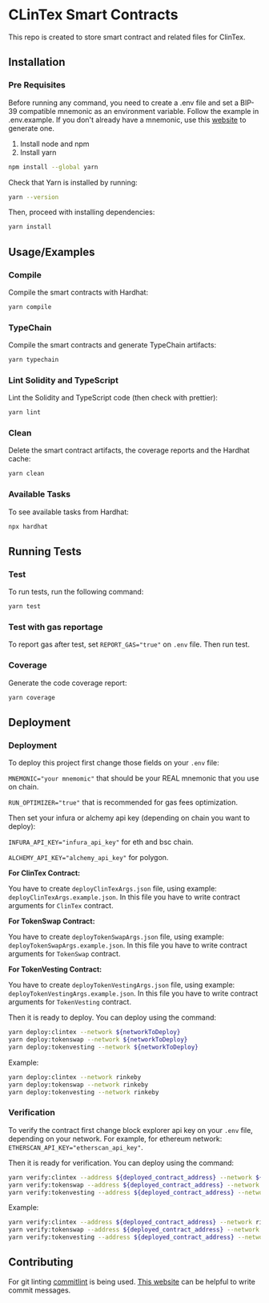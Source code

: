 # CLinTex Smart Contracts

This repo is created to store smart contract and related files for ClinTex.

## Installation

### Pre Requisites

Before running any command, you need to create a .env file and set a BIP-39 compatible mnemonic as an environment variable. Follow the example in .env.example. If you don't already have a mnemonic, use this [website](https://iancoleman.io/bip39/) to generate one.

1. Install node and npm
2. Install yarn

```bash
npm install --global yarn
```

Check that Yarn is installed by running:

```bash
yarn --version
```

Then, proceed with installing dependencies:

```bash
yarn install
```

## Usage/Examples

### Compile

Compile the smart contracts with Hardhat:

```bash
yarn compile
```

### TypeChain

Compile the smart contracts and generate TypeChain artifacts:

```bash
yarn typechain
```

### Lint Solidity and TypeScript

Lint the Solidity and TypeScript code (then check with prettier):

```bash
yarn lint
```

### Clean

Delete the smart contract artifacts, the coverage reports and the Hardhat cache:

```bash
yarn clean
```

### Available Tasks

To see available tasks from Hardhat:

```bash
npx hardhat
```

## Running Tests

### Test

To run tests, run the following command:

```bash
yarn test
```

### Test with gas reportage

To report gas after test, set `REPORT_GAS="true"` on `.env` file. Then run test.

### Coverage

Generate the code coverage report:

```bash
yarn coverage
```

## Deployment

### Deployment

To deploy this project first change those fields on your `.env` file:

`MNEMONIC="your mnemomic"` that should be your REAL mnemonic that you use on chain.

`RUN_OPTIMIZER="true"` that is recommended for gas fees optimization.

Then set your infura or alchemy api key (depending on chain you want to deploy):

`INFURA_API_KEY="infura_api_key"` for eth and bsc chain.

`ALCHEMY_API_KEY="alchemy_api_key"` for polygon.

**For ClinTex Contract:**

You have to create `deployClinTexArgs.json` file, using example: `deployClinTexArgs.example.json`.
In this file you have to write contract arguments for `ClinTex` contract.

**For TokenSwap Contract:**

You have to create `deployTokenSwapArgs.json` file, using example: `deployTokenSwapArgs.example.json`.
In this file you have to write contract arguments for `TokenSwap` contract.

**For TokenVesting Contract:**

You have to create `deployTokenVestingArgs.json` file, using example: `deployTokenVestingArgs.example.json`.
In this file you have to write contract arguments for `TokenVesting` contract.

Then it is ready to deploy. You can deploy using the command:

```bash
yarn deploy:clintex --network ${networkToDeploy}
yarn deploy:tokenswap --network ${networkToDeploy}
yarn deploy:tokenvesting --network ${networkToDeploy}
```

Example:

```bash
yarn deploy:clintex --network rinkeby
yarn deploy:tokenswap --network rinkeby
yarn deploy:tokenvesting --network rinkeby
```

### Verification

To verify the contract first change block explorer api key on your `.env` file, depending on your network.
For example, for ethereum network:
`ETHERSCAN_API_KEY="etherscan_api_key"`.

Then it is ready for verification. You can deploy using the command:

```bash
yarn verify:clintex --address ${deployed_contract_address} --network ${network}
yarn verify:tokenswap --address ${deployed_contract_address} --network ${network}
yarn verify:tokenvesting --address ${deployed_contract_address} --network ${network}
```

Example:

```bash
yarn verify:clintex --address ${deployed_contract_address} --network rinkeby
yarn verify:tokenswap --address ${deployed_contract_address} --network rinkeby
yarn verify:tokenvesting --address ${deployed_contract_address} --network rinkeby
```

## Contributing

For git linting [commitlint](https://github.com/conventional-changelog/commitlint) is being used. [This website](https://commitlint.io/) can be helpful to write commit messages.

